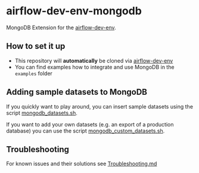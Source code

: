 # airflow-dev-env-mongodb
MongoDB Extension for the [airflow-dev-env](https://github.com/tfreundo/airflow-dev-env).

## How to set it up
* This repository will **automatically** be cloned via [airflow-dev-env](https://github.com/tfreundo/airflow-dev-env)
* You can find examples how to integrate and use MongoDB in the `examples` folder

## Adding sample datasets to MongoDB
If you quickly want to play around, you can insert sample datasets using the script [mongodb_datasets.sh](scripts/mongodb_datasets.sh).

If you want to add your own datasets (e.g. an export of a production database) you can use the script [mongodb_custom_datasets.sh](scripts/mongodb_custom_datasets.sh).

## Troubleshooting
For known issues and their solutions see [Troubleshooting.md](https://github.com/tfreundo/airflow-dev-env/blob/main/Troubleshooting.md)